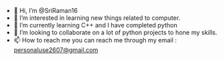 - 👋 Hi, I’m @SriRaman16
- 👀 I’m interested in learning new things related to computer.
- 🌱 I’m currently learning C++ and I have completed python
- 💞️ I’m looking to collaborate on a lot of python projects to hone my skills.
- 📫 How to reach me you can reach me through my email : personaluse2607@gmail.com

<!---
SriRaman16/SriRaman16 is a ✨ special ✨ repository because its `README.md` (this file) appears on your GitHub profile.
You can click the Preview link to take a look at your changes.
--->
